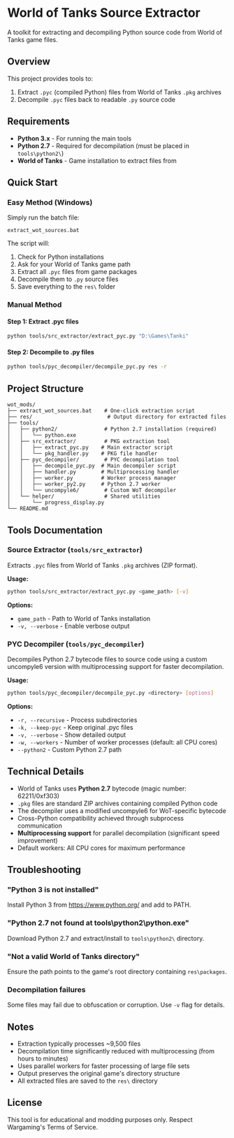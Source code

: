 # World of Tanks Source Extractor

A toolkit for extracting and decompiling Python source code from World of Tanks game files.

## Overview

This project provides tools to:
1. Extract `.pyc` (compiled Python) files from World of Tanks `.pkg` archives
2. Decompile `.pyc` files back to readable `.py` source code

## Requirements

- **Python 3.x** - For running the main tools
- **Python 2.7** - Required for decompilation (must be placed in `tools\python2\`)
- **World of Tanks** - Game installation to extract files from

## Quick Start

### Easy Method (Windows)

Simply run the batch file:
```batch
extract_wot_sources.bat
```

The script will:
1. Check for Python installations
2. Ask for your World of Tanks game path
3. Extract all `.pyc` files from game packages
4. Decompile them to `.py` source files
5. Save everything to the `res\` folder

### Manual Method

#### Step 1: Extract .pyc files
```bash
python tools/src_extractor/extract_pyc.py "D:\Games\Tanki"
```

#### Step 2: Decompile to .py files
```bash
python tools/pyc_decompiler/decompile_pyc.py res -r
```

## Project Structure

```
wot_mods/
├── extract_wot_sources.bat    # One-click extraction script
├── res/                        # Output directory for extracted files
├── tools/
│   ├── python2/               # Python 2.7 installation (required)
│   │   └── python.exe
│   ├── src_extractor/         # PKG extraction tool
│   │   ├── extract_pyc.py    # Main extractor script
│   │   └── pkg_handler.py    # PKG file handler
│   ├── pyc_decompiler/        # PYC decompilation tool
│   │   ├── decompile_pyc.py  # Main decompiler script
│   │   ├── handler.py        # Multiprocessing handler
│   │   ├── worker.py         # Worker process manager
│   │   ├── worker_py2.py     # Python 2.7 worker
│   │   └── uncompyle6/        # Custom WoT decompiler
│   └── helper/                # Shared utilities
│       └── progress_display.py
└── README.md
```

## Tools Documentation

### Source Extractor (`tools/src_extractor`)

Extracts `.pyc` files from World of Tanks `.pkg` archives (ZIP format).

**Usage:**
```bash
python tools/src_extractor/extract_pyc.py <game_path> [-v]
```

**Options:**
- `game_path` - Path to World of Tanks installation
- `-v, --verbose` - Enable verbose output

### PYC Decompiler (`tools/pyc_decompiler`)

Decompiles Python 2.7 bytecode files to source code using a custom uncompyle6 version with multiprocessing support for faster decompilation.

**Usage:**
```bash
python tools/pyc_decompiler/decompile_pyc.py <directory> [options]
```

**Options:**
- `-r, --recursive` - Process subdirectories
- `-k, --keep-pyc` - Keep original .pyc files
- `-v, --verbose` - Show detailed output
- `-w, --workers` - Number of worker processes (default: all CPU cores)
- `--python2` - Custom Python 2.7 path

## Technical Details

- World of Tanks uses **Python 2.7** bytecode (magic number: 62211/0xf303)
- `.pkg` files are standard ZIP archives containing compiled Python code
- The decompiler uses a modified uncompyle6 for WoT-specific bytecode
- Cross-Python compatibility achieved through subprocess communication
- **Multiprocessing support** for parallel decompilation (significant speed improvement)
- Default workers: All CPU cores for maximum performance

## Troubleshooting

### "Python 3 is not installed"
Install Python 3 from https://www.python.org/ and add to PATH.

### "Python 2.7 not found at tools\python2\python.exe"
Download Python 2.7 and extract/install to `tools\python2\` directory.

### "Not a valid World of Tanks directory"
Ensure the path points to the game's root directory containing `res\packages`.

### Decompilation failures
Some files may fail due to obfuscation or corruption. Use `-v` flag for details.

## Notes

- Extraction typically processes ~9,500 files
- Decompilation time significantly reduced with multiprocessing (from hours to minutes)
- Uses parallel workers for faster processing of large file sets
- Output preserves the original game's directory structure
- All extracted files are saved to the `res\` directory

## License

This tool is for educational and modding purposes only. Respect Wargaming's Terms of Service.